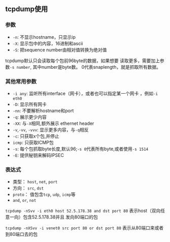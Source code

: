 ## tcpdump使用

### 参数
- `-n`: 不显示hostname，只显示ip
- `-X`: 显示包中的内容，16进制和ascii
- `-S`: 把sequence number由相对值转换为绝对值

tcpdump默认只会读取每个包前96byte的数据，如果想要
读取更多，需要加上参数`-s number`, 其中number是byte数。
0代表snaplength，就是抓取所有数据。

### 其他常用参数
- `-i any`: 监听所有interface（网卡），或者也可以指定某一个网卡
，例如`-i eth0`
- `-D`: 显示所有网卡
- `-nn`: 不要解析hostname和port
- `-q`: 展示更少内容
- `-XX`: 与`-X`相同,额外展示 ethernet header
- `-v`,`-vv`, `-vvv`: 显示更多内容，与`-q`相反
- `-c`: 只获取x个包,并停止
- `icmp`: 只获取ICMP包
- `-s`: 每个包抓取byte长度,默认96;`-s 0`代表所有byte,或者使用`-s 1514`
- `-E`: 提供秘钥来解码IPSEC

### 表达式
- 类型： `host`, `net`, `port`
- 方向： `src`, `dst`
- `proto`： 值包含`tcp`, `udp`, `icmp`等
- `and`, `or`, `not`



`tcpdump -nSvv -i eth0 host 52.5.178.38 and dst port 80`
表示host（双向任意一向）包含52.5.178.38并且 发向80端口的包



`tcpdump -nXSvv -i venet0 src port 80 or dst port 80`
表示从80端口来或者到80端口去的包

